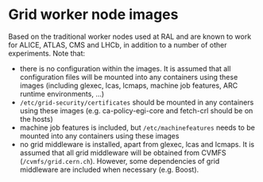 # Grid worker node images

Based on the traditional worker nodes used at RAL and are known to work for ALICE, ATLAS, CMS and LHCb, in addition to a number of other experiments. Note that:
- there is no configuration within the images. It is assumed that all configuration files will be mounted into any containers using these images (including glexec, lcas, lcmaps, machine job features, ARC runtime environments, ...)
- `/etc/grid-security/certificates` should be mounted in any containers using these images (e.g. ca-policy-egi-core and fetch-crl should be on the hosts)
- machine job features is included, but `/etc/machinefeatures` needs to be mounted into any containers using these images
- no grid middleware is installed, apart from glexec, lcas and lcmaps. It is assumed that all grid middleware will be obtained from CVMFS (`/cvmfs/grid.cern.ch`). However, some dependencies of grid middleware are included when necessary (e.g. Boost).
